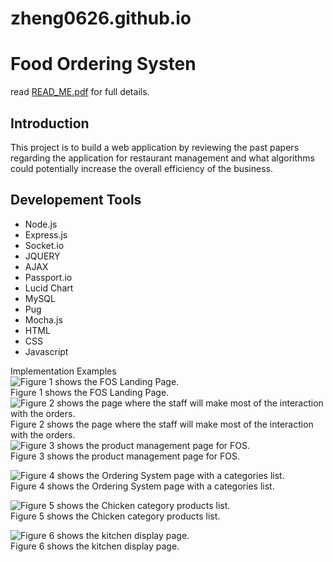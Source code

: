 # zheng0626.github.io

# Food Ordering Systen

read [READ_ME.pdf](https://github.com/zheng0626/zheng0626.github.io/blob/master/PLEASE%20READ%20ME.pdf) for full details.

## Introduction

This project is to build a web application by reviewing the past papers regarding the application for restaurant management and what algorithms could potentially increase the overall efficiency of the business.

## Developement Tools

- Node.js
- Express.js
- Socket.io
- JQUERY
- AJAX
- Passport.io
- Lucid Chart
- MySQL
- Pug
- Mocha.js
- HTML
- CSS
- Javascript

Implementation Examples
<br />
![Figure 1 shows the FOS Landing Page.](https://user-images.githubusercontent.com/49508833/219632107-4269ec39-10f1-477c-a34e-d9fa511ad6b2.png)
<br />
Figure 1 shows the FOS Landing Page.
<br />
![Figure 2 shows the page where the staff will make most of the interaction with the orders.](https://user-images.githubusercontent.com/49508833/219632409-e7cc3d99-69d9-4498-9573-b04e69aa5223.png)
<br />
Figure 2 shows the page where the staff will make most of the interaction with the orders.
<br />
![Figure 3 shows the product management page for FOS.](https://user-images.githubusercontent.com/49508833/219632546-93db0561-bc60-4098-b272-a88dcec03662.png)
<br />
Figure 3 shows the product management page for FOS.
<br />

![Figure 4 shows the Ordering System page with a categories list.](https://user-images.githubusercontent.com/49508833/219633233-45a13839-75f7-4f65-a6d8-bb4f465545e2.png)
<br />
Figure 4 shows the Ordering System page with a categories list.
<br />

![Figure 5 shows the Chicken category products list.](https://user-images.githubusercontent.com/49508833/219633458-a15fbb70-ecbb-46de-ab60-a14799ead6aa.png)
<br />
Figure 5 shows the Chicken category products list.
<br />

![Figure 6 shows the kitchen display page.](https://user-images.githubusercontent.com/49508833/219633542-f0d0946a-e108-4676-b37c-9180bcdb7f1d.png)
<br />
Figure 6 shows the kitchen display page.
<br />





